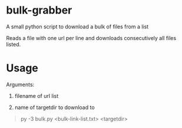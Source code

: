 # bulk-grabber
A small python script to download a bulk of files from a list

Reads a file with one url per line and downloads consecutively all files listed.

# Usage
Arguments:

1. filename of url list

2. name of targetdir to download to

> py -3 bulk.py \<bulk-link-list.txt> \<targetdir>
